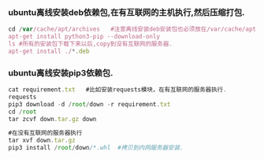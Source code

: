 ### ubuntu离线安装deb依赖包,在有互联网的主机执行,然后压缩打包.
```javascript
cd /var/cache/apt/archives   #注意离线安装deb安装包也必须放在/var/cache/apt/archives这个路径下安装.
apt-get install python3-pip --download-only
ls #所有的安装包下载下来以后,copy到没有互联网的服务器.
apt-get install ./*.deb
```


### ubuntu离线安装pip3依赖包.
```javascript
cat requirement.txt   #比如安装requests模块，在有互联网的服务器执行.
requests
pip3 download -d /root/down -r requirement.txt
cd /root
tar zcvf down.tar.gz down

#在没有互联网的服务器执行
tar xvf down.tar.gz
pip3 install /root/down/*.whl  #拷贝到内网服务器安装.
```
